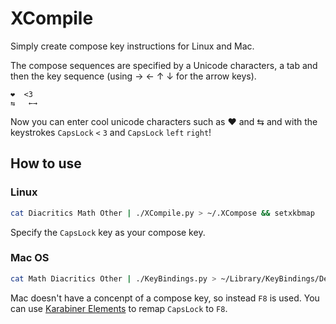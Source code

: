 # XCompile

Simply create compose key instructions for Linux and Mac.

The compose sequences are specified by a Unicode characters, a tab and then the key sequence (using → ← ↑ ↓ for the arrow keys).

```
❤  <3
⇆   ←→
```

Now you can enter cool unicode characters such as ❤ and ⇆ and with the keystrokes `CapsLock` `<` `3` and `CapsLock` `left` `right`!

## How to use

### Linux

```sh
cat Diacritics Math Other | ./XCompile.py > ~/.XCompose && setxkbmap
```

Specify the `CapsLock` key as your compose key.

### Mac OS

```sh
cat Math Diacritics Other | ./KeyBindings.py > ~/Library/KeyBindings/DefaultKeyBinding.Dict
```

Mac doesn't have a concenpt of a compose key, so instead `F8` is used. You can use [Karabiner Elements](https://karabiner-elements.pqrs.org/) to remap `CapsLock` to `F8`.

